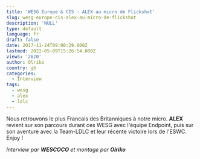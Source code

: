 ```yaml
---
title: 'WESG Europe & CIS : ALEX au micro de Flickshot'
slug: wesg-europe-cis-alex-au-micro-de-flickshot
description: 'NULL'
type: default
language: fr
draft: false
date: 2017-11-24T09:00:29.000Z
lastmod: 2022-05-09T15:26:54.000Z
views: '2620'
author: Olriko
country: gb
categories:
  - Interview
tags:
  - wesg
  - alex
  - ldlc
---
```

Nous retrouvons le plus Francais des Britanniques à notre micro. **ALEX** revient sur son parcours durant ces WESG avec l'équipe Endpoint, puis sur son aventure avec la Team-LDLC et leur récente victoire lors de l'ESWC. Enjoy !

_Interview par **WESCOCO** et montage par **Olriko**_
